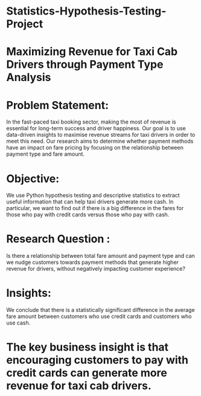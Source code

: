 # Statistics-Hypothesis-Testing-Project
# Maximizing Revenue for Taxi Cab Drivers through Payment Type Analysis

# Problem Statement:
In the fast-paced taxi booking sector, making the most of revenue is essential for long-term success and driver happiness. Our goal is to use data-driven insights to maximise revenue streams for taxi drivers in order to meet this need. Our research aims to determine whether payment methods have an impact on fare pricing by focusing on the relationship between payment type and fare amount.

# Objective: 
We use Python hypothesis testing and descriptive statistics to extract useful information that can help taxi drivers generate more cash. In particular, we want to find out if there is a big difference in the fares for those who pay with credit cards versus those who pay with cash.

# Research Question :
Is there a relationship between total fare amount and payment type and can we nudge customers towards payment methods that generate higher revenue for drivers, without negatively impacting customer experience?

# Insights:
We conclude that there is a statistically significant difference in the average fare amount between customers who use credit cards and customers who use cash.
# The key business insight is that encouraging customers to pay with credit cards can generate more revenue for taxi cab drivers.
